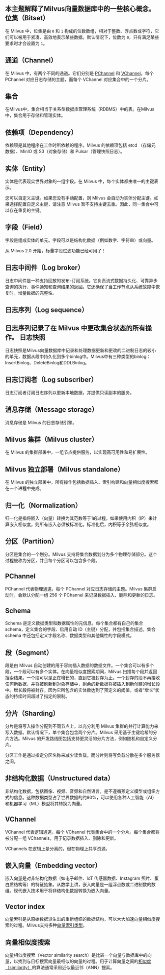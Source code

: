 
本主题解释了Milvus向量数据库中的一些核心概念。
位集（Bitset）
--------------

在 Milvus 中，位集是由 `0` 和 `1` 构成的位数数组，相对于整数、浮点数或字符，它们可以被用于紧凑、高效地表示某些数据。默认情况下，位数为 `0`，只有满足某些要求时才会设置为 `1`。

通道（Channel）
---------------

在 Milvus 中，有两个不同的通道。它们分别是 [PChannel](#PChannel) 和 [VChannel](#VChannel)。每个 PChannel 对应日志存储的主题，而每个 VChannel 对应集合中的一个分片。

集合
--

在Milvus中，集合相当于关系型数据库管理系统（RDBMS）中的表。在Milvus中，集合用于存储和管理实体。

依赖项（Dependency）
---------------------

依赖项是其他程序在工作时所依赖的程序。Milvus 的依赖项包括 etcd （存储元数据）、MinIO 或 S3（对象存储）和 Pulsar（管理快照日志）。

实体（Entity）
-------------

实体是代表现实世界对象的一组字段。在 Milvus 中，每个实体都由唯一的主键表示。

您可以自定义主键。如果您没有手动配置，则 Milvus 会自动为实体分配主键。如果选择配置自定义主键，请注意 Milvus 暂不支持主键去重。因此，同一集合中可以存在重复的主键。

字段（Field）
-------------

字段是组成实体的单元。字段可以是结构化数据（例如数字、字符串）或向量。

从 Milvus 2.0 开始，标量字段过滤功能已经可用了！

日志中间件（Log broker）
-------------------------

日志中间件是一种支持回放的发布-订阅系统。它负责流式数据持久化、可靠异步查询的执行、事件通知和查询结果的返回。它还确保了当工作节点从系统故障中恢复时，增量数据的完整性。

日志序列（Log sequence）
--------------------------

日志序列记录了在 Milvus 中更改集合状态的所有操作。
日志快照
----

日志快照是Milvus向量数据库中记录和处理数据更新和更改的二进制日志的较小的单元，数据从段中持久化到多个binlog中。Milvus中有三种类型的binlog：InsertBinlog、DeleteBinlog和DDLBinlog。

日志订阅者（Log subscriber）
---------------------------

日志订阅者订阅日志序列以更新本地数据，并提供只读副本的服务。

消息存储（Message storage）
----------------------------

消息存储是 Milvus 的日志存储引擎。

Milvus 集群（Milvus cluster）
---------------------------

在 Milvus 的集群部署中，一组节点提供服务，以实现高可用性和易扩展性。

Milvus 独立部署（Milvus standalone）
---------------------------------

在 Milvus 的独立部署中，所有操作包括数据插入、索引构建和向量相似度搜索都在一个进程中完成。

归一化（Normalization）
-------------------------

归一化是指将嵌入（向量）转换为其范数等于1的过程。如果使用内积（IP）来计算嵌入相似度，则所有嵌入必须被标准化。标准化后，内积等于余弦相似度。

分区（Partition）
-------------------

分区是集合的一个划分。Milvus 支持将集合数据划分为多个物理存储部分。这个过程被称为分区，并且每个分区可以包含多个段。

PChannel
--------

PChannel 代表物理通道。每个 PChannel 对应日志存储的主题。Milvus 集群启动时，会默认分配一组 256 个 PChannel 来记录数据插入、删除和更新的日志。

Schema
-------

Schema 是定义数据类型和数据属性的元信息。每个集合都有自己的集合 schema，定义集合的字段、启用自动 ID（主键）分配，并包括集合描述。集合 schema 中还包括定义字段名称、数据类型和其他属性的字段模式。

段（Segment）
-------------

段是由 Milvus 自动创建的用于容纳插入数据的数据文件。一个集合可以有多个段，一个段可以有多个实体。在向量相似度搜索期间，Milvus 扫描每个段并返回搜索结果。一个段可以是正在增长的，直到它被封存为止。一个封存的段不再接收任何新数据，并将被刷新到对象存储中，剩余的新数据将被插入到新创建的增长段中。增长段将被封存，因为它所包含的实体数达到了预定义的阈值，或者“增长”状态的持续时间超过了指定的限制。

分片（Sharding）
-----------------

分片是将写入操作分配到不同节点上，以充分利用 Milvus 集群的并行计算能力来写入数据。默认情况下，单个集合包含两个分片。Milvus 采用基于主键哈希的分片方法。Milvus 的开发路线图包括支持更灵活的分片方法，例如随机和自定义分片。

分区工作是通过指定分区名称来减少读负载，而分片则将写负载分散在多个服务器之间。

非结构化数据（Unstructured data）
----------------------------------

非结构化数据，包括图像、视频、音频和自然语言，是不遵循预定义模型或组织方式的信息。这种数据类型占了世界数据的约80%，可以使用各种人工智能（AI）和机器学习（ML）模型将其转换为向量。

VChannel
--------

VChannel 代表逻辑通道。每个 VChannel 代表集合中的一个分片。每个集合都将被分配一组 VChannels，用于记录数据插入、删除和更新。

VChannels 在逻辑上是分离的，但在物理上共享资源。

嵌入向量（Embedding vector）
---------------------------

嵌入向量是对非结构化数据（如电子邮件、IoT 传感器数据、Instagram 照片、蛋白质结构等）的特征抽象。从数学上讲，嵌入向量是一组浮点数或二进制数的数组。现代嵌入技术用于将非结构化数据转换为嵌入向量。




Vector index
------------

向量索引是从原始数据派生出的重新组织的数据结构，可以大大加速向量相似度搜索的过程。Milvus支持多种[向量索引类型](index.md)。

向量相似度搜索
-------


向量相似度搜索（Vector similarity search）是比较一个向量与数据库中的向量，以找到与目标搜索向量最相似的向量的过程。用于计算向量之间的[相似度（similarity）](metric.md)的算法通常采用近似最近邻（ANN）搜索。

